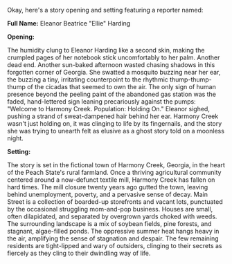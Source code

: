 Okay, here's a story opening and setting featuring a reporter named:

**Full Name:** Eleanor Beatrice "Ellie" Harding

**Opening:**

The humidity clung to Eleanor Harding like a second skin, making the crumpled pages of her notebook stick uncomfortably to her palm. Another dead end. Another sun-baked afternoon wasted chasing shadows in this forgotten corner of Georgia. She swatted a mosquito buzzing near her ear, the buzzing a tiny, irritating counterpoint to the rhythmic thump-thump-thump of the cicadas that seemed to own the air. The only sign of human presence beyond the peeling paint of the abandoned gas station was the faded, hand-lettered sign leaning precariously against the pumps: "Welcome to Harmony Creek. Population: Holding On." Eleanor sighed, pushing a strand of sweat-dampened hair behind her ear. Harmony Creek wasn't just holding on, it was clinging to life by its fingernails, and the story she was trying to unearth felt as elusive as a ghost story told on a moonless night.

**Setting:**

The story is set in the fictional town of Harmony Creek, Georgia, in the heart of the Peach State's rural farmland. Once a thriving agricultural community centered around a now-defunct textile mill, Harmony Creek has fallen on hard times. The mill closure twenty years ago gutted the town, leaving behind unemployment, poverty, and a pervasive sense of decay. Main Street is a collection of boarded-up storefronts and vacant lots, punctuated by the occasional struggling mom-and-pop business. Houses are small, often dilapidated, and separated by overgrown yards choked with weeds. The surrounding landscape is a mix of soybean fields, pine forests, and stagnant, algae-filled ponds. The oppressive summer heat hangs heavy in the air, amplifying the sense of stagnation and despair. The few remaining residents are tight-lipped and wary of outsiders, clinging to their secrets as fiercely as they cling to their dwindling way of life.
